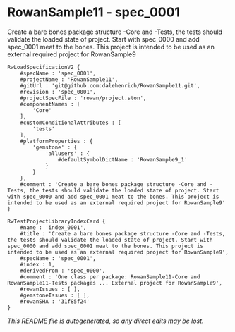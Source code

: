 # RowanSample11 - spec_0001
Create a bare bones package structure -Core and -Tests, the tests should validate the loaded state of project. Start with spec_0000 and add spec_0001 meat to the bones. This project is intended to be used as an external required project for RowanSample9
```
RwLoadSpecificationV2 {
	#specName : 'spec_0001',
	#projectName : 'RowanSample11',
	#gitUrl : 'git@github.com:dalehenrich/RowanSample11.git',
	#revision : 'spec_0001',
	#projectSpecFile : 'rowan/project.ston',
	#componentNames : [
		'Core'
	],
	#customConditionalAttributes : [
		'tests'
	],
	#platformProperties : {
		'gemstone' : {
			'allusers' : {
				#defaultSymbolDictName : 'RowanSample9_1'
			}
		}
	},
	#comment : 'Create a bare bones package structure -Core and -Tests, the tests should validate the loaded state of project. Start with spec_0000 and add spec_0001 meat to the bones. This project is intended to be used as an external required project for RowanSample9'
}

RwTestProjectLibraryIndexCard {
	#name : 'index_0001',
	#title : 'Create a bare bones package structure -Core and -Tests, the tests should validate the loaded state of project. Start with spec_0000 and add spec_0001 meat to the bones. This project is intended to be used as an external required project for RowanSample9',
	#specName : 'spec_0001',
	#index : 1,
	#derivedFrom : 'spec_0000',
	#comment : 'One class per package: RowanSample11-Core and RowanSample11-Tests packages ... External project for RowanSample9',
	#rowanIssues : [ ],
	#gemstoneIssues : [ ],
	#rowanSHA : '31f85f24'
}
```

*This README file is autogenerated, so any direct edits may be lost.*
